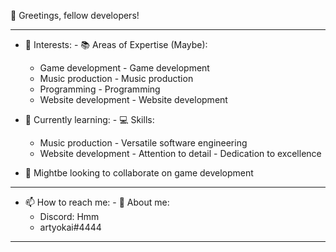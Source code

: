 👋 Greetings, fellow developers! 

-----------------------   -----------------------
- 👀 Interests:           - 📚 Areas of Expertise (Maybe): 
  - Game development       - Game development
  - Music production       - Music production
  - Programming            - Programming
  - Website development    - Website development

- 🌱 Currently learning:  - 💻 Skills:
  - Music production        - Versatile software engineering
  - Website development     - Attention to detail
                            - Dedication to excellence
                            
- 💞️ Mightbe looking to collaborate on game development

-----------------------   -----------------------
- 📫 How to reach me:     - 🧠 About me:
  - Discord:              Hmm
  - artyokai#4444              
-----------------------   -----------------------
 

<!---
programmerarthur/programmerarthur is a ✨ special ✨ repository because its `README.md` (this file) appears on your GitHub profile.
You can click the Preview link to take a look at your changes.
--->
